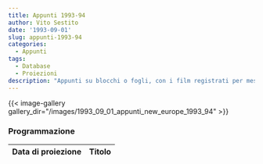 ```yaml
---
title: Appunti 1993-94
author: Vito Sestito
date: '1993-09-01'
slug: appunti-1993-94
categories:
  - Appunti
tags:
  - Database
  - Proiezioni
description: "Appunti su blocchi o fogli, con i film registrati per mese. Riportano gli incassi dei film quando disponibili."
---
```

{{< image-gallery gallery_dir="/images/1993_09_01_appunti_new_europe_1993_94" >}}

### Programmazione

|Data di proiezione |Titolo |
|:------------------|:------|
